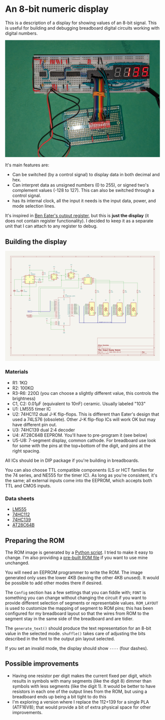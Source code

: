 # An 8-bit numeric display

This is a description of a display for showing values of an 8-bit signal. This is useful
for building and debugging breadboard digital circuits working with digital numbers.


![Picture of module](docs/pictures/module.jpg)

It's main features are:

* Can be switched (by a control signal) to display data in both decimal and hex.
* Can interpret data as unsigned numbers (0 to 255), or signed two's complement values (-128 to 127).
  This can also be switched through a control signal.
* has its internal clock, all the input it needs is the input data, power, and mode selection
  lines.

It's inspired in [Ben Eater's output register](https://eater.net/8bit/output), but this
is **just the display** (it does not contain register functionality). I decided to keep
it as a separate unit that I can attach to any register to debug.

## Building the display

[![Schematic](schematic/schematic.png)](schematic/schematic.png)

### Materials

* R1: 1KΩ
* R2: 100KΩ
* R3-R6: 220Ω (you can choose a slightly different value, this controls the brightness)
* C1, C2: 0.01µF (equivalent to 10nF) ceramic. Usually labeled "103"
* U1: LM555 timer IC
* U2: 74HC112 dual J-K flip-flops. This is different than Eater's design that used a 
  74LS76 (obsolete). Other J-K flip-flop ICs will work OK but may have different pin out.
* U3: 74HC139 dual 2:4 decoder
* U4: AT28C64B EEPROM. You'll have to pre-program it (see below)
* U5-U8: 7-segment display, common cathode. For breadboard use look for some with the
  pins at the top+bottom of the digit, and pins at the right spacing.

All ICs should be in DIP package if you're building in breadboards.

You can also choose TTL compatible components (LS or HCT families for the 74 series, and
NE555 for the timer IC). As long as you're consistent, it's the same; all external
inputs come into the EEPROM, which accepts both TTL and CMOS inputs.

### Data sheets

* [LM555](https://www.ti.com/lit/ds/symlink/lmc555.pdf)
* [74HC112](https://www.ti.com/lit/ds/symlink/sn74hc112.pdf)
* [74HC139](https://www.ti.com/lit/ds/symlink/sn74hc139.pdf)
* [AT28C64B](https://ww1.microchip.com/downloads/en/devicedoc/doc0001h.pdf)

## Preparing the ROM

The ROM image is generated by a [Python script](https://github.com/siliconchronicles/output-module/blob/main/mkrom.py). I tried to make it
easy to change. I'm also providing a [pre-built ROM file](output.bin) if you want to use mine unchanged.

You will need an EEPROM programmer to write the ROM. The image generated only uses the lower 4KB (leaving the other 4KB unused). It would
be possible to add other modes there if desired.

The `Config` section has a few settings that you can fiddle with; `FONT` is something you
can change without changing the circuit if you want to provide different selection of
segments or representable values. `ROM_LAYOUT` is used to customize the mapping of
segment to ROM pins; this has been configured for my breadboard layout so that the wires
from ROM to the segment stay in the same side of the breadboard and are tidier.

The `generate_text()` should produce the text representation for an 8-bit value in the
selected mode. `shuffle()` takes care of adjusting the bits described in the font to the
output pin layout selected.

If you set an invalid mode, the display should show `----` (four dashes).

## Possible improvements

* Having one resistor per digit makes the current fixed per digit, which results in symbols
  with many segments (like the digit 8) dimmer than symbols with less segments (like the
  digit 1). It would be better to have resistors in each one of the output lines from the
  ROM, but using a breadboard ends up being a bit tight to do this
* I'm exploring a version where I replace the 112+139 for a single PLA (ATF16V8); that
  would provide a bit of extra physical space for other improvements.
  